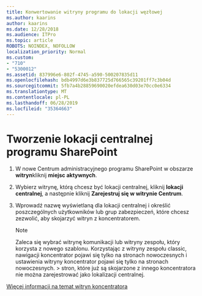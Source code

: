 ```yaml
---
title: Konwertowanie witryny programu do lokacji węzłowej
ms.author: kaarins
author: kaarins
ms.date: 12/28/2018
ms.audience: ITPro
ms.topic: article
ROBOTS: NOINDEX, NOFOLLOW
localization_priority: Normal
ms.custom:
- "710"
- "5300012"
ms.assetid: 837996e6-802f-4745-a590-500207835d11
ms.openlocfilehash: bdb4997d6e3b837725d766565c39201ff7c3b04d
ms.sourcegitcommit: 5fb7a4b28859690020efdea630d03e70cc0e6334
ms.translationtype: MT
ms.contentlocale: pl-PL
ms.lasthandoff: 06/28/2019
ms.locfileid: "35364663"
---
```

# <a name="create-a-sharepoint-hub-site"></a>Tworzenie lokacji centralnej programu SharePoint

1. W nowe Centrum administracyjnego programu SharePoint w obszarze **witryn**kliknij **miejsc aktywnych**.

2. Wybierz witrynę, którą chcesz być lokacji centralnej, kliknij **lokacji centralnej**, a następnie kliknij **Zarejestruj się w witrynie Centrum**.

3. Wprowadź nazwę wyświetlaną dla lokacji centralnej i określić poszczególnych użytkowników lub grup zabezpieczeń, które chcesz zezwolić, aby skojarzyć witryn z koncentratorem.

    > [!NOTE]
    >  Zaleca się wybrać witrynę komunikacji lub witryny zespołu, który korzysta z nowego szablonu. Korzystając z witryny zespołu classic, nawigacji koncentrator pojawi się tylko na stronach nowoczesnych i ustawienia witryny koncentrator pojawi się tylko na stronach nowoczesnych. > stron, które już są skojarzone z innego koncentratora nie można zarejestrować jako lokalizacji centralnej.
  
[Więcej informacji na temat witryn koncentratora](https://go.microsoft.com/fwlink/?linkid=869149)
  